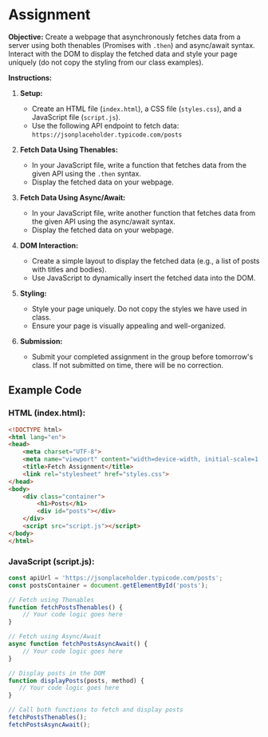 # Assignment

**Objective:** Create a webpage that asynchronously fetches data from a server using both thenables (Promises with `.then`) and async/await syntax. Interact with the DOM to display the fetched data and style your page uniquely (do not copy the styling from our class examples).

**Instructions:**

1. **Setup:**
   - Create an HTML file (`index.html`), a CSS file (`styles.css`), and a JavaScript file (`script.js`).
   - Use the following API endpoint to fetch data: `https://jsonplaceholder.typicode.com/posts`

2. **Fetch Data Using Thenables:**
   - In your JavaScript file, write a function that fetches data from the given API using the `.then` syntax.
   - Display the fetched data on your webpage.

3. **Fetch Data Using Async/Await:**
   - In your JavaScript file, write another function that fetches data from the given API using the async/await syntax.
   - Display the fetched data on your webpage.

4. **DOM Interaction:**
   - Create a simple layout to display the fetched data (e.g., a list of posts with titles and bodies).
   - Use JavaScript to dynamically insert the fetched data into the DOM.

5. **Styling:**
   - Style your page uniquely. Do not copy the styles we have used in class.
   - Ensure your page is visually appealing and well-organized.

6. **Submission:**
   - Submit your completed assignment in the group before tomorrow's class. If not submitted on time, there will be no correction.

## Example Code

### HTML (index.html):
```html
<!DOCTYPE html>
<html lang="en">
<head>
    <meta charset="UTF-8">
    <meta name="viewport" content="width=device-width, initial-scale=1.0">
    <title>Fetch Assignment</title>
    <link rel="stylesheet" href="styles.css">
</head>
<body>
    <div class="container">
        <h1>Posts</h1>
        <div id="posts"></div>
    </div>
    <script src="script.js"></script>
</body>
</html>
```
### JavaScript (script.js):

```javascript
const apiUrl = 'https://jsonplaceholder.typicode.com/posts';
const postsContainer = document.getElementById('posts');

// Fetch using Thenables
function fetchPostsThenables() {
    // Your code logic goes here
}

// Fetch using Async/Await
async function fetchPostsAsyncAwait() {
    // Your code logic goes here
}

// Display posts in the DOM
function displayPosts(posts, method) {
   // Your code logic goes here
}

// Call both functions to fetch and display posts
fetchPostsThenables();
fetchPostsAsyncAwait();
```